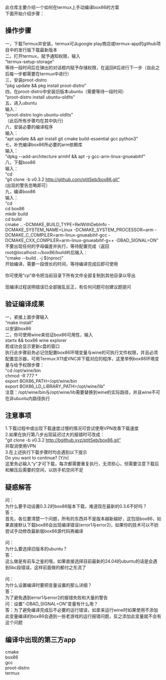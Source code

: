 此仓库主要介绍一个如何在termux上手动编译box86的方案
<br>
下面开始介绍步骤：
## 操作步骤
一，下载Termux并安装，termux可从google play商店或termux-app的github项目中的发行版下载最新版本
<br>
二，打开termux，赋予通知权限，输入
<br>
“termux-setup-storage”
<br>
等待一段时间后在弹出的对话框内赋予存储权限，在返回#后进行下一步（自此之后每一步都需要在termux中进行）
<br>
三，安装proot-distro
<br>
“pkg update && pkg install proot-distro”
<br>
四，在proot-distro中安装旧版本ubuntu（需要等待一段时间）
<br>
“proot-distro install ubuntu-oldlts”
<br>
五，进入ubuntu
<br>
输入：
<br>
“proot-distro login ubuntu-oldlts”
<br>
（此后所有步骤均在其中执行)
<br>
六，安装必要的编译程序
<br>
输入：
<br>
“apt update && apt install git cmake build-essential gcc python3”
<br>
七，补充编译box86所必要的arm依赖库
<br>
输入：
<br>
“dpkg --add-architecture armhf && apt -y gcc-arm-linux-gnueabihf”
<br>
八，下载box86
<br>
输入：
<br>
“cd
<br>
“git clone -b v0.3.2 http://github.com/ptitSeb/box86.git”
<br>
(出现的警告忽略即可）
<br>
九，编译box86
<br>
输入：
<br>
“cd
<br>
cd box86
<br>
mkdir build
<br>
cd build
<br>
cmake .. -DCMAKE_BUILD_TYPE=RelWithDebInfo -DCMAKE_SYSTEM_NAME=Linux -DCMAKE_SYSTEM_PROCESSOR=arm -DCMAKE_C_COMPILER=arm-linux-gnueabihf-gcc -DCMAKE_CXX_COMPILER=arm-linux-gnueabihf-g++ -DBAD_SIGNAL=ON”
<br>
不要出现任何的字母偏差并执行，等待配置完成（返回root@localhost:~/box86/build#)后输入：
<br>
“cmake --build . -j $(nproc)”
<br>
开始编译，需要一段很长的时间，等待编译完成后即可使用
<br>
<br>
你可使用“cp”命令把当前目录下所有文件全部复制到其他目录以导出
<br>
<br>
现编译过程说明错误已全部拨乱反正，有任何问题可创建议题提问
<br>
## 验证编译成果
一，紧接上面步骤输入
<br>
“make install”
<br>
以安装box86
<br>
二，你可使用wine来验证box86可用性，输入
<br>
startx && box86 wine explorer
<br>
若成功会显示更新c盘的窗口
<br>
执行此步骤前务必记住配置box86环境变量与wine的可执行文件权限，并且必须配置显示器，可用Termux:X11或VNC并下载对应的程序，这里举例box86环境变量与给予权限步骤：
<br>
“cd /opt/wine/bin 
<br>
chmod -R 777 *
<br>
export BOX86_PATH=/opt/wine/bin
<br>
export BOX86_LD_LIBRARY_PATH=/opt/wine/lib”
<br>
注意：/opt/wine/bin与/opt/wine/lib需要替换到wine的实际路径，并且wine不可在非ubuntu内路径执行
<br>
## 注意事项
1.下载过程中或出现下载速度过慢的情况可尝试使用VPN改善下载速度
<br>
2.如果在执行第八步出现延迟过大的报错时可改成：
<br>
“git clone -b v0.3.2 http://bgithub.xyz/ptitSeb/box86.git”
<br>
并取消使用VPN
<br>
3.在上述执行下载步骤时均会遇到以下提示
<br>
Do you want to continue? [Y/n]
<br>
这里务必输入“y”才可下载，每次都需要重复执行，无须担心，但需要注意下载后和解压后需要的空间，以防手机空间不足
<br>
## 疑惑解答
问：
<br>
为什么要手动设置0.3.2的box86版本下载，难道现在最新的0.3.6不好吗？
<br>
答：
<br>
首先，各位要清楚一个问题，所有的东西并不是版本越新越好，这包括box86，如果直接默认下载box86会出现编译错误(error1与error2)，如果你的技术可以不妨尝试手动修改最新版box86源代码再编译
<br>
<br>
问：
<br>
为什么要选择旧版本的ubuntu？
<br>
答：
<br>
这么做是有前车之鉴的哦，如果直接选择目前最新的24.04的ubuntu的话是会遇到libc段错误，这样前面做的都付之东流了
<br>
<br>
问：
<br>
为什么设置编译时要把变量设置的那么详细？
<br>
答：
<br>
为了避免遇到error1与error2的报错失败和大量的警告
<br>
问：设置“-DBAD_SIGNAL=ON”变量有什么用？
<br>
答：为了避免编译完成后不必要的运行错误，如拿来运行wine时如果使用不添加此变量编译的box86会遇到一些老游戏的运行报错问题，反之添加此变量就不会有这个问题
<br>
## 编译中出现的第三方app
cmake
<br>
box86
<br>
gcc
<br>
proot-distro
<br>
termux